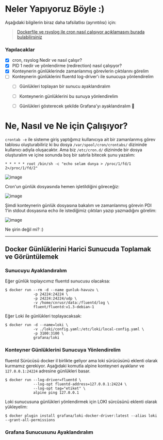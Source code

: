 # Neler Yapıyoruz Böyle :)

Aşağıdaki bilgilerin biraz daha tafsilatlısı (ayrıntılısı) için:
> [Dockerfile ve rsyslog ile cron nasıl çalışıyor açıklamasını burada bulabilirsiniz](./etc-crontab/Readme-Dockerfile.md)

### Yapılacaklar

- [x] cron, rsyslog Nedir ve nasıl çalışır?
- [x] PID 1 nedir ve yönlendirme (redirection) nasıl çalışıyor?
- [x] Konteynerin günlüklerinde zamanlanmış görevlerin çıktılarını görelim
- [ ] Konteynerin günlüklerini fluentd log-driver'ı ile sunucuya yönlendirelim 
  - [ ] Günlükleri toplayan bir sunucu ayaklandıralım
  - [ ] Konteynerin günlüklerini bu sunuya yönlendirelim 
  - [ ] Günlükleri gösterecek şekilde Grafana'yı ayaklandıralım :tada:



# Ne, Nasıl ve Ne için Çalışıyor?

`crontab -e` ile sisteme giriş yaptığımız kullanıcıya ait bir zamanlanmış görev tablosu oluşturabiliriz ki bu dosya `/var/spool/cron/crontabs/` dizininde kullanıcı adıyla oluşacaktır.
Ama biz `/etc/cron.d/` dizininde bir dosya oluşturalım ve içine sonunda boş bir satırla bitecek şunu yazalım:

```shell
* * * * * root /bin/sh -c "echo selam dunya > /proc/1/fd/1 2>/proc/1/fd/2"

```

![image](https://user-images.githubusercontent.com/261946/206898164-c1cbdcdf-3df9-4d11-a5d1-afdda24b10d1.png)

Cron'un günlük dosyasında hemen işletildiğini göreceğiz:

![image](https://user-images.githubusercontent.com/261946/206898145-58fba895-7d62-4a84-b93d-2eb9a10b1876.png)

Şimdi konteynerin günlük dosyasına bakalım ve zamanlanmış görevin PDI 1'in stdout dosyasına echo ile istediğimiz çıktıları yazıp yazmadığını görelim:

![image](https://user-images.githubusercontent.com/261946/206898364-a62b790f-ad89-4c87-97c6-65c4854d17aa.png)

Ne şirin değil mi? :)

---

## Docker Günlüklerini Harici Sunucuda Toplamak ve Görüntülemek

### Sunucuyu Ayaklandıralım

Eğer günlük toplayıcımız fluentd sunucusu olacaksa:

```shell
$ docker run --rm -d --name gunluk-havuzu \
             -p 24224:24224 \
             -p 24224:24224/udp \
             -v /home/cnrusr/data:/fluentd/log \
             fluent/fluentd:v1.3-debian-1
```

Eğer Loki ile günlükleri toplayacaksak:

```shell
$ docker run -d --name=loki \
             -v ./loki/config.yaml:/etc/loki/local-config.yaml \
             -p 3100:3100 \
             grafana/loki
```

### Konteyner Günlüklerini Sunucuya Yönlendirelim

fluentd Sürücüsü docker il birlikte geliyor ama loki sürücüsünü eklenti olarak kurmamız gerekiyor.
Aşağıdaki komutla alpine konteyneri ayaklanır ve `127.0.0.1:24224` adresine günlükleri basar.

```shell
$ docker run --log-driver=fluentd \
             --log-opt fluentd-address=127.0.0.1:24224 \
             --log-opt tag="etiket" \
             alpine ping 127.0.0.1
```

Loki sunucusuna günlükleri yönlendirmek için LOKI sürcüsünü eklenti olarak yükleyelim:
```shell
$ docker plugin install grafana/loki-docker-driver:latest --alias loki --grant-all-permissions
```


### Grafana Sunucusunu Ayaklandıralım
